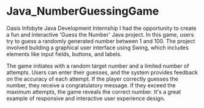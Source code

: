 # Java_NumberGuessingGame
Oasis Infobyte Java Development Internship
I had the opportunity to create a fun and interactive 'Guess the Number' Java project. In this game, users try to guess a randomly generated number between 1 and 100. The project involved building a graphical user interface using Swing, which includes elements like input fields, buttons, and labels.

The game initiates with a random target number and a limited number of attempts. Users can enter their guesses, and the system provides feedback on the accuracy of each attempt. If the player correctly guesses the number, they receive a congratulatory message. If they exceed the maximum attempts, the game reveals the correct number. It's a great example of responsive and interactive user experience design.
